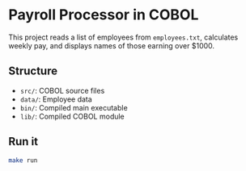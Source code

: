 # Payroll Processor in COBOL

This project reads a list of employees from `employees.txt`, calculates weekly pay, and displays names of those earning over $1000.

## Structure

- `src/`: COBOL source files
- `data/`: Employee data
- `bin/`: Compiled main executable
- `lib/`: Compiled COBOL module

## Run it

```bash
make run
